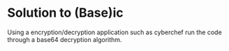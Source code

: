 # Solution to (Base)ic

Using a encryption/decryption application such as cyberchef run the code through a base64 decryption algorithm.
